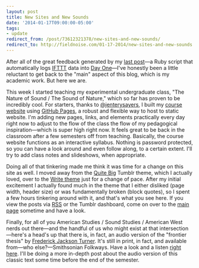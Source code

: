 ```yaml
---
layout: post 
title: New Sites and New Sounds 
date: '2014-01-17T09:00:00-05:00' 
tags: 
- update 
redirect_from: /post/73612321378/new-sites-and-new-sounds/
redirect_to: http://fieldnoise.com/01-17-2014/new-sites-and-new-sounds.html
---
```


After all of the great feedback generated by my [last post](http://craigeley.com/post/72565974459/sifttter-an-ifttt-to-day-one-logger)—a Ruby script that automatically logs [IFTTT](https://ifttt.com/) data into [Day One](http://dayoneapp.com/)—I've honestly been a little reluctant to get back to the "main" aspect of this blog, which is my academic work. But here we are.

This week I started teaching my experimental undergraduate class, "The Nature of Sound / The Sound of Nature," which so far has proven to be incredibly cool. For starters, thanks to [@jenterysayers](https://twitter.com/jenterysayers), I built my [course website](http://craigeley.github.io/297c/) using [GitHub Pages](https://pages.github.com/), a robust and flexible way to host to static website. I'm adding new pages, links, and elements practically every day right now to adjust to the flow of the class the flow of my pedagogical inspiration—which is super high right now. It feels great to be back in the classroom after a few semesters off from teaching. Basically, the course website functions as an interactive syllabus. Nothing is password protected, so you can have a look around and even follow along, to a certain extent. I'll try to add class notes and slideshows, when appropriate.

Doing all of that tinkering made me think it was time for a change on this site as well. I moved away from the [Quite Big](http://quitebig.tumblr.com/) Tumblr theme, which I actually loved, over to the [Write theme](http://write-theme.tumblr.com/) just for a change of pace. After my initial excitement I actually found much in the theme that I either disliked (page width, header size) or was fundamentally broken (block quotes), so I spent a few hours tinkering around with it, and that's what you see here. If you view the posts via [RSS](http://craigeley.com/rss) or the Tumblr dashboard, come on over to the [main page](http://craigeley.com) sometime and have a look.

Finally, for all of you American Studies / Sound Studies / American West nerds out there—and the handful of us who might exist at that intersection—here's a head's up that there is, in fact, an audio version of the "frontier thesis" by [Frederick Jackson Turner](http://www.pbs.org/weta/thewest/people/s_z/turner.htm). It's still in print, in fact, and available from—who else?—Smithsonian Folkways. Have a look and a listen [right here](http://www.folkways.si.edu/american-essays-read-by-houston-peterson/prose/album/smithsonian). I'll be doing a more in-depth post about the audio version of this classic text some time before the end of the semester.
